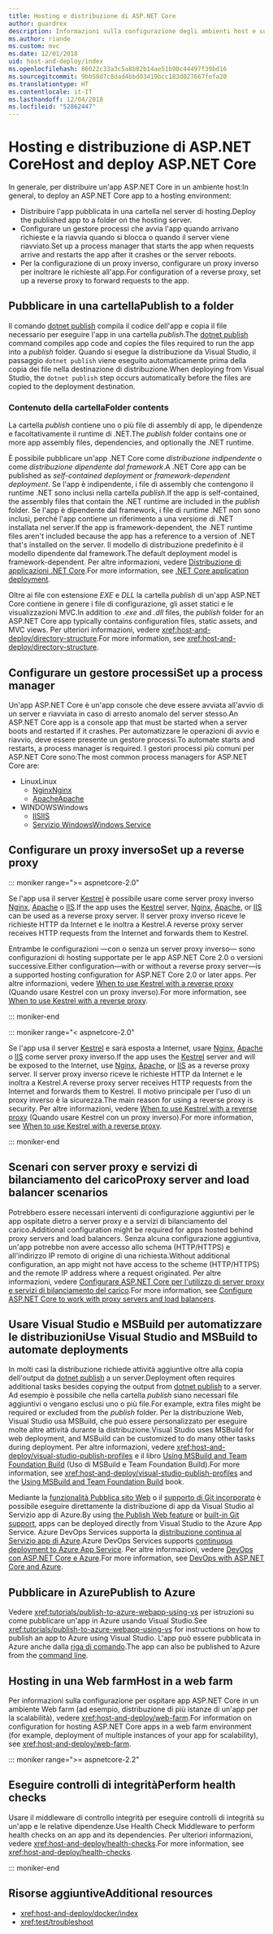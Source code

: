 ```yaml
---
title: Hosting e distribuzione di ASP.NET Core
author: guardrex
description: Informazioni sulla configurazione degli ambienti host e sulla distribuzione delle app ASP.NET Core.
ms.author: riande
ms.custom: mvc
ms.date: 12/01/2018
uid: host-and-deploy/index
ms.openlocfilehash: 86022c33a3c5a8b82b14ae51b98c44497f39bd16
ms.sourcegitcommit: 9bb58d7c8dad4bbd03419bcc183d027667fefa20
ms.translationtype: HT
ms.contentlocale: it-IT
ms.lasthandoff: 12/04/2018
ms.locfileid: "52862447"
---
```

# <a name="host-and-deploy-aspnet-core"></a><span data-ttu-id="353e4-103">Hosting e distribuzione di ASP.NET Core</span><span class="sxs-lookup"><span data-stu-id="353e4-103">Host and deploy ASP.NET Core</span></span>

<span data-ttu-id="353e4-104">In generale, per distribuire un'app ASP.NET Core in un ambiente host:</span><span class="sxs-lookup"><span data-stu-id="353e4-104">In general, to deploy an ASP.NET Core app to a hosting environment:</span></span>

* <span data-ttu-id="353e4-105">Distribuire l'app pubblicata in una cartella nel server di hosting.</span><span class="sxs-lookup"><span data-stu-id="353e4-105">Deploy the published app to a folder on the hosting server.</span></span>
* <span data-ttu-id="353e4-106">Configurare un gestore processi che avvia l'app quando arrivano richieste e la riavvia quando si blocca o quando il server viene riavviato.</span><span class="sxs-lookup"><span data-stu-id="353e4-106">Set up a process manager that starts the app when requests arrive and restarts the app after it crashes or the server reboots.</span></span>
* <span data-ttu-id="353e4-107">Per la configurazione di un proxy inverso, configurare un proxy inverso per inoltrare le richieste all'app.</span><span class="sxs-lookup"><span data-stu-id="353e4-107">For configuration of a reverse proxy, set up a reverse proxy to forward requests to the app.</span></span>

## <a name="publish-to-a-folder"></a><span data-ttu-id="353e4-108">Pubblicare in una cartella</span><span class="sxs-lookup"><span data-stu-id="353e4-108">Publish to a folder</span></span>

<span data-ttu-id="353e4-109">Il comando [dotnet publish](/dotnet/core/tools/dotnet-publish) compila il codice dell'app e copia il file necessario per eseguire l'app in una cartella *publish*.</span><span class="sxs-lookup"><span data-stu-id="353e4-109">The [dotnet publish](/dotnet/core/tools/dotnet-publish) command compiles app code and copies the files required to run the app into a *publish* folder.</span></span> <span data-ttu-id="353e4-110">Quando si esegue la distribuzione da Visual Studio, il passaggio `dotnet publish` viene eseguito automaticamente prima della copia dei file nella destinazione di distribuzione.</span><span class="sxs-lookup"><span data-stu-id="353e4-110">When deploying from Visual Studio, the `dotnet publish` step occurs automatically before the files are copied to the deployment destination.</span></span>

### <a name="folder-contents"></a><span data-ttu-id="353e4-111">Contenuto della cartella</span><span class="sxs-lookup"><span data-stu-id="353e4-111">Folder contents</span></span>

<span data-ttu-id="353e4-112">La cartella *publish* contiene uno o più file di assembly di app, le dipendenze e facoltativamente il runtime di .NET.</span><span class="sxs-lookup"><span data-stu-id="353e4-112">The *publish* folder contains one or more app assembly files, dependencies, and optionally the .NET runtime.</span></span>

<span data-ttu-id="353e4-113">È possibile pubblicare un'app .NET Core come *distribuzione indipendente* o come *distribuzione dipendente dal framework*.</span><span class="sxs-lookup"><span data-stu-id="353e4-113">A .NET Core app can be published as *self-contained deployment* or *framework-dependent deployment*.</span></span> <span data-ttu-id="353e4-114">Se l'app è indipendente, i file di assembly che contengono il runtime .NET sono inclusi nella cartella *publish*.</span><span class="sxs-lookup"><span data-stu-id="353e4-114">If the app is self-contained, the assembly files that contain the .NET runtime are included in the *publish* folder.</span></span> <span data-ttu-id="353e4-115">Se l'app è dipendente dal framework, i file di runtime .NET non sono inclusi, perché l'app contiene un riferimento a una versione di .NET installata nel server.</span><span class="sxs-lookup"><span data-stu-id="353e4-115">If the app is framework-dependent, the .NET runtime files aren't included because the app has a reference to a version of .NET that's installed on the server.</span></span> <span data-ttu-id="353e4-116">Il modello di distribuzione predefinito è il modello dipendente dal framework.</span><span class="sxs-lookup"><span data-stu-id="353e4-116">The default deployment model is framework-dependent.</span></span> <span data-ttu-id="353e4-117">Per altre informazioni, vedere [Distribuzione di applicazioni .NET Core](/dotnet/core/deploying/).</span><span class="sxs-lookup"><span data-stu-id="353e4-117">For more information, see [.NET Core application deployment](/dotnet/core/deploying/).</span></span>

<span data-ttu-id="353e4-118">Oltre ai file con estensione *EXE* e *DLL* la cartella *publish* di un'app ASP.NET Core contiene in genere i file di configurazione, gli asset statici e le visualizzazioni MVC.</span><span class="sxs-lookup"><span data-stu-id="353e4-118">In addition to *.exe* and *.dll* files, the *publish* folder for an ASP.NET Core app typically contains configuration files, static assets, and MVC views.</span></span> <span data-ttu-id="353e4-119">Per ulteriori informazioni, vedere <xref:host-and-deploy/directory-structure>.</span><span class="sxs-lookup"><span data-stu-id="353e4-119">For more information, see <xref:host-and-deploy/directory-structure>.</span></span>

## <a name="set-up-a-process-manager"></a><span data-ttu-id="353e4-120">Configurare un gestore processi</span><span class="sxs-lookup"><span data-stu-id="353e4-120">Set up a process manager</span></span>

<span data-ttu-id="353e4-121">Un'app ASP.NET Core è un'app console che deve essere avviata all'avvio di un server e riavviata in caso di arresto anomalo del server stesso.</span><span class="sxs-lookup"><span data-stu-id="353e4-121">An ASP.NET Core app is a console app that must be started when a server boots and restarted if it crashes.</span></span> <span data-ttu-id="353e4-122">Per automatizzare le operazioni di avvio e riavvio, deve essere presente un gestore processi.</span><span class="sxs-lookup"><span data-stu-id="353e4-122">To automate starts and restarts, a process manager is required.</span></span> <span data-ttu-id="353e4-123">I gestori processi più comuni per ASP.NET Core sono:</span><span class="sxs-lookup"><span data-stu-id="353e4-123">The most common process managers for ASP.NET Core are:</span></span>

* <span data-ttu-id="353e4-124">Linux</span><span class="sxs-lookup"><span data-stu-id="353e4-124">Linux</span></span>
  * [<span data-ttu-id="353e4-125">Nginx</span><span class="sxs-lookup"><span data-stu-id="353e4-125">Nginx</span></span>](xref:host-and-deploy/linux-nginx)
  * [<span data-ttu-id="353e4-126">Apache</span><span class="sxs-lookup"><span data-stu-id="353e4-126">Apache</span></span>](xref:host-and-deploy/linux-apache)
* <span data-ttu-id="353e4-127">WINDOWS</span><span class="sxs-lookup"><span data-stu-id="353e4-127">Windows</span></span>
  * [<span data-ttu-id="353e4-128">IIS</span><span class="sxs-lookup"><span data-stu-id="353e4-128">IIS</span></span>](xref:host-and-deploy/iis/index)
  * [<span data-ttu-id="353e4-129">Servizio Windows</span><span class="sxs-lookup"><span data-stu-id="353e4-129">Windows Service</span></span>](xref:host-and-deploy/windows-service)

## <a name="set-up-a-reverse-proxy"></a><span data-ttu-id="353e4-130">Configurare un proxy inverso</span><span class="sxs-lookup"><span data-stu-id="353e4-130">Set up a reverse proxy</span></span>

::: moniker range=">= aspnetcore-2.0"

<span data-ttu-id="353e4-131">Se l'app usa il server [Kestrel](xref:fundamentals/servers/kestrel) è possibile usare come server proxy inverso [Nginx](xref:host-and-deploy/linux-nginx), [Apache](xref:host-and-deploy/linux-apache) o [IIS](xref:host-and-deploy/iis/index).</span><span class="sxs-lookup"><span data-stu-id="353e4-131">If the app uses the [Kestrel](xref:fundamentals/servers/kestrel) server, [Nginx](xref:host-and-deploy/linux-nginx), [Apache](xref:host-and-deploy/linux-apache), or [IIS](xref:host-and-deploy/iis/index) can be used as a reverse proxy server.</span></span> <span data-ttu-id="353e4-132">Il server proxy inverso riceve le richieste HTTP da Internet e le inoltra a Kestrel.</span><span class="sxs-lookup"><span data-stu-id="353e4-132">A reverse proxy server receives HTTP requests from the Internet and forwards them to Kestrel.</span></span>

<span data-ttu-id="353e4-133">Entrambe le configurazioni &mdash;con o senza un server proxy inverso&mdash; sono configurazioni di hosting supportate per le app ASP.NET Core 2.0 o versioni successive.</span><span class="sxs-lookup"><span data-stu-id="353e4-133">Either configuration&mdash;with or without a reverse proxy server&mdash;is a supported hosting configuration for ASP.NET Core 2.0 or later apps.</span></span> <span data-ttu-id="353e4-134">Per altre informazioni, vedere [When to use Kestrel with a reverse proxy](xref:fundamentals/servers/kestrel#when-to-use-kestrel-with-a-reverse-proxy) (Quando usare Kestrel con un proxy inverso).</span><span class="sxs-lookup"><span data-stu-id="353e4-134">For more information, see [When to use Kestrel with a reverse proxy](xref:fundamentals/servers/kestrel#when-to-use-kestrel-with-a-reverse-proxy).</span></span>

::: moniker-end

::: moniker range="< aspnetcore-2.0"

<span data-ttu-id="353e4-135">Se l'app usa il server [Kestrel](xref:fundamentals/servers/kestrel) e sarà esposta a Internet, usare [Nginx](xref:host-and-deploy/linux-nginx), [Apache](xref:host-and-deploy/linux-apache) o [IIS](xref:host-and-deploy/iis/index) come server proxy inverso.</span><span class="sxs-lookup"><span data-stu-id="353e4-135">If the app uses the [Kestrel](xref:fundamentals/servers/kestrel) server and will be exposed to the Internet, use [Nginx](xref:host-and-deploy/linux-nginx), [Apache](xref:host-and-deploy/linux-apache), or [IIS](xref:host-and-deploy/iis/index) as a reverse proxy server.</span></span> <span data-ttu-id="353e4-136">Il server proxy inverso riceve le richieste HTTP da Internet e le inoltra a Kestrel.</span><span class="sxs-lookup"><span data-stu-id="353e4-136">A reverse proxy server receives HTTP requests from the Internet and forwards them to Kestrel.</span></span> <span data-ttu-id="353e4-137">Il motivo principale per l'uso di un proxy inverso è la sicurezza.</span><span class="sxs-lookup"><span data-stu-id="353e4-137">The main reason for using a reverse proxy is security.</span></span> <span data-ttu-id="353e4-138">Per altre informazioni, vedere [When to use Kestrel with a reverse proxy](xref:fundamentals/servers/kestrel?tabs=aspnetcore1x#when-to-use-kestrel-with-a-reverse-proxy) (Quando usare Kestrel con un proxy inverso).</span><span class="sxs-lookup"><span data-stu-id="353e4-138">For more information, see [When to use Kestrel with a reverse proxy](xref:fundamentals/servers/kestrel?tabs=aspnetcore1x#when-to-use-kestrel-with-a-reverse-proxy).</span></span>

::: moniker-end

## <a name="proxy-server-and-load-balancer-scenarios"></a><span data-ttu-id="353e4-139">Scenari con server proxy e servizi di bilanciamento del carico</span><span class="sxs-lookup"><span data-stu-id="353e4-139">Proxy server and load balancer scenarios</span></span>

<span data-ttu-id="353e4-140">Potrebbero essere necessari interventi di configurazione aggiuntivi per le app ospitate dietro a server proxy e a servizi di bilanciamento del carico.</span><span class="sxs-lookup"><span data-stu-id="353e4-140">Additional configuration might be required for apps hosted behind proxy servers and load balancers.</span></span> <span data-ttu-id="353e4-141">Senza alcuna configurazione aggiuntiva, un'app potrebbe non avere accesso allo schema (HTTP/HTTPS) e all'indirizzo IP remoto di origine di una richiesta.</span><span class="sxs-lookup"><span data-stu-id="353e4-141">Without additional configuration, an app might not have access to the scheme (HTTP/HTTPS) and the remote IP address where a request originated.</span></span> <span data-ttu-id="353e4-142">Per altre informazioni, vedere [Configurare ASP.NET Core per l'utilizzo di server proxy e servizi di bilanciamento del carico](xref:host-and-deploy/proxy-load-balancer).</span><span class="sxs-lookup"><span data-stu-id="353e4-142">For more information, see [Configure ASP.NET Core to work with proxy servers and load balancers](xref:host-and-deploy/proxy-load-balancer).</span></span>

## <a name="use-visual-studio-and-msbuild-to-automate-deployments"></a><span data-ttu-id="353e4-143">Usare Visual Studio e MSBuild per automatizzare le distribuzioni</span><span class="sxs-lookup"><span data-stu-id="353e4-143">Use Visual Studio and MSBuild to automate deployments</span></span>

<span data-ttu-id="353e4-144">In molti casi la distribuzione richiede attività aggiuntive oltre alla copia dell'output da [dotnet publish](/dotnet/core/tools/dotnet-publish) a un server.</span><span class="sxs-lookup"><span data-stu-id="353e4-144">Deployment often requires additional tasks besides copying the output from [dotnet publish](/dotnet/core/tools/dotnet-publish) to a server.</span></span> <span data-ttu-id="353e4-145">Ad esempio è possibile che nella cartella *publish* siano necessari file aggiuntivi o vengano esclusi uno o più file.</span><span class="sxs-lookup"><span data-stu-id="353e4-145">For example, extra files might be required or excluded from the *publish* folder.</span></span> <span data-ttu-id="353e4-146">Per la distribuzione Web, Visual Studio usa MSBuild, che può essere personalizzato per eseguire molte altre attività durante la distribuzione.</span><span class="sxs-lookup"><span data-stu-id="353e4-146">Visual Studio uses MSBuild for web deployment, and MSBuild can be customized to do many other tasks during deployment.</span></span> <span data-ttu-id="353e4-147">Per altre informazioni, vedere <xref:host-and-deploy/visual-studio-publish-profiles> e il libro [Using MSBuild and Team Foundation Build](http://msbuildbook.com/) (Uso di MSBuild e Team Foundation Build).</span><span class="sxs-lookup"><span data-stu-id="353e4-147">For more information, see <xref:host-and-deploy/visual-studio-publish-profiles> and the [Using MSBuild and Team Foundation Build](http://msbuildbook.com/) book.</span></span>

<span data-ttu-id="353e4-148">Mediante la [funzionalità Pubblica sito Web](xref:tutorials/publish-to-azure-webapp-using-vs) o il [supporto di Git incorporato](xref:host-and-deploy/azure-apps/azure-continuous-deployment) è possibile eseguire direttamente la distribuzione di app da Visual Studio al Servizio app di Azure.</span><span class="sxs-lookup"><span data-stu-id="353e4-148">By using [the Publish Web feature](xref:tutorials/publish-to-azure-webapp-using-vs) or [built-in Git support](xref:host-and-deploy/azure-apps/azure-continuous-deployment), apps can be deployed directly from Visual Studio to the Azure App Service.</span></span> <span data-ttu-id="353e4-149">Azure DevOps Services supporta la [distribuzione continua al Servizio app di Azure](/azure/devops/pipelines/targets/webapp).</span><span class="sxs-lookup"><span data-stu-id="353e4-149">Azure DevOps Services supports [continuous deployment to Azure App Service](/azure/devops/pipelines/targets/webapp).</span></span> <span data-ttu-id="353e4-150">Per altre informazioni, vedere [DevOps con ASP.NET Core e Azure](xref:azure/devops/index).</span><span class="sxs-lookup"><span data-stu-id="353e4-150">For more information, see [DevOps with ASP.NET Core and Azure](xref:azure/devops/index).</span></span>

## <a name="publish-to-azure"></a><span data-ttu-id="353e4-151">Pubblicare in Azure</span><span class="sxs-lookup"><span data-stu-id="353e4-151">Publish to Azure</span></span>

<span data-ttu-id="353e4-152">Vedere <xref:tutorials/publish-to-azure-webapp-using-vs> per istruzioni su come pubblicare un'app in Azure usando Visual Studio.</span><span class="sxs-lookup"><span data-stu-id="353e4-152">See <xref:tutorials/publish-to-azure-webapp-using-vs> for instructions on how to publish an app to Azure using Visual Studio.</span></span> <span data-ttu-id="353e4-153">L'app può essere pubblicata in Azure anche dalla [riga di comando](/azure/app-service/app-service-web-get-started-dotnet).</span><span class="sxs-lookup"><span data-stu-id="353e4-153">The app can also be published to Azure from the [command line](/azure/app-service/app-service-web-get-started-dotnet).</span></span>

## <a name="host-in-a-web-farm"></a><span data-ttu-id="353e4-154">Hosting in una Web farm</span><span class="sxs-lookup"><span data-stu-id="353e4-154">Host in a web farm</span></span>

<span data-ttu-id="353e4-155">Per informazioni sulla configurazione per ospitare app ASP.NET Core in un ambiente Web farm (ad esempio, distribuzione di più istanze di un'app per la scalabilità), vedere <xref:host-and-deploy/web-farm>.</span><span class="sxs-lookup"><span data-stu-id="353e4-155">For information on configuration for hosting ASP.NET Core apps in a web farm environment (for example, deployment of multiple instances of your app for scalability), see <xref:host-and-deploy/web-farm>.</span></span>

::: moniker range=">= aspnetcore-2.2"

## <a name="perform-health-checks"></a><span data-ttu-id="353e4-156">Eseguire controlli di integrità</span><span class="sxs-lookup"><span data-stu-id="353e4-156">Perform health checks</span></span>

<span data-ttu-id="353e4-157">Usare il middleware di controllo integrità per eseguire controlli di integrità su un'app e le relative dipendenze.</span><span class="sxs-lookup"><span data-stu-id="353e4-157">Use Health Check Middleware to perform health checks on an app and its dependencies.</span></span> <span data-ttu-id="353e4-158">Per ulteriori informazioni, vedere <xref:host-and-deploy/health-checks>.</span><span class="sxs-lookup"><span data-stu-id="353e4-158">For more information, see <xref:host-and-deploy/health-checks>.</span></span>

::: moniker-end

## <a name="additional-resources"></a><span data-ttu-id="353e4-159">Risorse aggiuntive</span><span class="sxs-lookup"><span data-stu-id="353e4-159">Additional resources</span></span>

* <xref:host-and-deploy/docker/index>
* <xref:test/troubleshoot>
